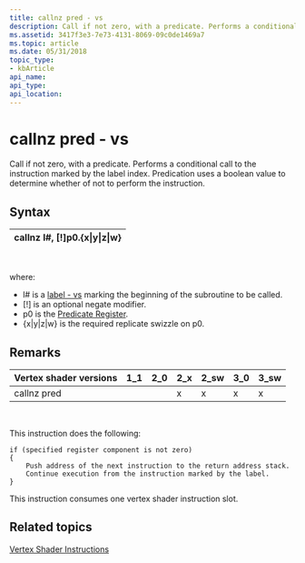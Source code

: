 ```yaml
---
title: callnz pred - vs
description: Call if not zero, with a predicate. Performs a conditional call to the instruction marked by the label index. Predication uses a boolean value to determine whether of not to perform the instruction.
ms.assetid: 3417f3e3-7e73-4131-8069-09c0de1469a7
ms.topic: article
ms.date: 05/31/2018
topic_type: 
- kbArticle
api_name: 
api_type: 
api_location: 
---
```


# callnz pred - vs

Call if not zero, with a predicate. Performs a conditional call to the instruction marked by the label index. Predication uses a boolean value to determine whether of not to perform the instruction.

## Syntax



| callnz l\#, \[!\]p0.{x\|y\|z\|w} |
|----------------------------------|



 

where:

-   l\# is a [label - vs](label---vs.md) marking the beginning of the subroutine to be called.
-   \[!\] is an optional negate modifier.
-   p0 is the [Predicate Register](dx9-graphics-reference-asm-vs-registers-predicate.md).
-   {x\|y\|z\|w} is the required replicate swizzle on p0.

## Remarks



| Vertex shader versions | 1\_1 | 2\_0 | 2\_x | 2\_sw | 3\_0 | 3\_sw |
|------------------------|------|------|------|-------|------|-------|
| callnz pred            |      |      | x    | x     | x    | x     |



 

This instruction does the following:


```
if (specified register component is not zero)
{
    Push address of the next instruction to the return address stack.
    Continue execution from the instruction marked by the label.
}
```



This instruction consumes one vertex shader instruction slot.

## Related topics

<dl> <dt>

[Vertex Shader Instructions](dx9-graphics-reference-asm-vs-instructions.md)
</dt> </dl>

 

 




